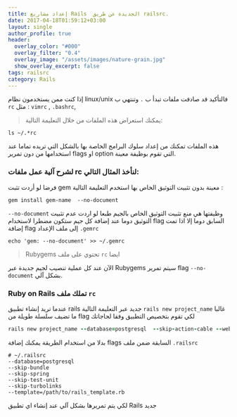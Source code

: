 ```yaml
---
title: إعداد مشاريع Rails  الجديدة عن طريق railsrc.
date: 2017-04-18T01:59:12+03:00
layout: single
author_profile: true
header:
  overlay_color: "#000"
  overlay_filter: "0.4"
  overlay_image: "/assets/images/nature-grain.jpg"
  show_overlay_excerpt: false
tags: railsrc
category: Rails
---
```


إذا كنت ممن يستخدمون نظام linux/unix فالتأكيد قد صادفت ملفات تبدأ ب `.` وتنتهي ب `rc` مثل : `vimrc` , `.bashrc`, 

> يمكنك استعراض هذه الملفات من خلال التعليمة التالية:
>
    ls ~/.*rc

هذه الملفات تمكنك من إعداد سلوك البرامج الخاصة بها بالشكل التي تريده تماما عند استخدامها من دون تمرير flags او option التي تقوم بوظيفة معينة. 


### لشرح آلية عمل ملفات rc لنأخذ المثال التالي: 

فرضا لو أردت تثبت gem معينة بدون تثبيت التوثيق الخاص بها استخدم التعليمة التالية :

    gem install gem-name  --no-document
    
  `--no-document` وظيفتها هي منع تثبيت التوثيق الخاص بالجيم
 طبعا لو اردت عدم تثبيت التوثيق دوما عند إضافة كل جيم ستكون مضطرا لاستخدام flag السابق دوما إلا اذا تمت إضافة flag إلى ملف الإعداد `.gemrc`
 
    echo 'gem: --no-document' >> ~/.gemrc

>  Rubygems تحتوي على ملف  `rc` ايضا 
 
 الآن عند كل عملية تنصيب لجيم جديدة عبر  Rubygems سيتم تمرير flag  ` --no-document ` بشكل آلي.


### Ruby on Rails تملك ملف `rc` 
عندما تريد إنشاء تطبيق  rails جديد عبر التعليمة التالية `rails new project_name` غالبا ما تضيف سلسلة طويلة من flag لكي تقوم بتخصيص التطبيق وفقا لحاجاتك  

```ruby
rails new project_name --database=postgresql  --skip-action-cable --webpack --skip-spring --skip-coffee --skip-turbolinks --template=/path/to/rails_template.rb
```
بدلا من استخدام الطريقة يمكنك إضافة flags السابقة ضمن ملف `.railsrc`

```
# ~/.railsrc
--database=postgresql
--skip-bundle
--skip-spring
--skip-test-unit
--skip-turbolinks
--template=/path/to/rails_template.rb
```
لكي يتم تمريرها بشكل آلي عند إنشاء اي تطبيق Rails جديد


